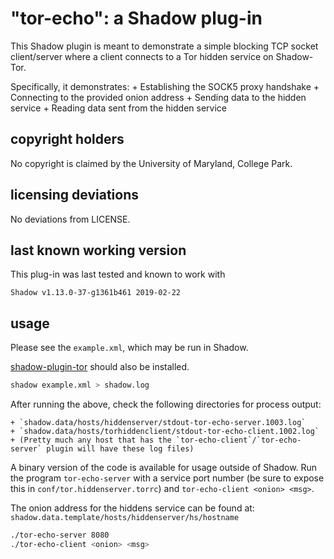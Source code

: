 "tor-echo": a Shadow plug-in
=========================

This Shadow plugin is meant to demonstrate a simple blocking TCP
socket client/server where a client connects to a Tor hidden service 
on Shadow-Tor.

Specifically, it demonstrates:
	+ Establishing the SOCK5 proxy handshake
	+ Connecting to the provided onion address
	+ Sending data to the hidden service
	+ Reading data sent from the hidden service

copyright holders
-----------------

No copyright is claimed by the University of Maryland, College Park.

licensing deviations
--------------------

No deviations from LICENSE.

last known working version
--------------------------

This plug-in was last tested and known to work with

`Shadow v1.13.0-37-g1361b461 2019-02-22`
 
usage
-----

Please see the `example.xml`, which may be run in Shadow. 

[shadow-plugin-tor](https://github.com/shadow/shadow-plugin-tor) should also be installed.

```bash
shadow example.xml > shadow.log
```

After running the above, check the following directories for process output:

	+ `shadow.data/hosts/hiddenserver/stdout-tor-echo-server.1003.log`
	+ `shadow.data/hosts/torhiddenclient/stdout-tor-echo-client.1002.log`
	+ (Pretty much any host that has the `tor-echo-client`/`tor-echo-server` plugin will have these log files)

A binary version of the code is available for usage outside of Shadow.
Run the program `tor-echo-server` with a service port number (be sure to expose this
in `conf/tor.hiddenserver.torrc`) and `tor-echo-client <onion> <msg>`.

The onion address for the hiddens service can be found at:
`shadow.data.template/hosts/hiddenserver/hs/hostname` 

```bash
./tor-echo-server 8080
./tor-echo-client <onion> <msg>
```
